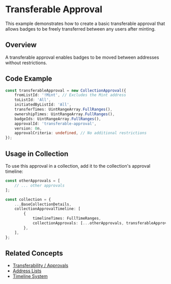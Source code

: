 # Transferable Approval

This example demonstrates how to create a basic transferable approval that allows badges to be freely transferred between any users after minting.

## Overview

A transferable approval enables badges to be moved between addresses without restrictions.

## Code Example

```typescript
const transferableApproval = new CollectionApproval({
    fromListId: '!Mint', // Excludes the Mint address
    toListId: 'All',
    initiatedByListId: 'All',
    transferTimes: UintRangeArray.FullRanges(),
    ownershipTimes: UintRangeArray.FullRanges(),
    badgeIds: UintRangeArray.FullRanges(),
    approvalId: 'transferable-approval',
    version: 0n,
    approvalCriteria: undefined, // No additional restrictions
});
```

## Usage in Collection

To use this approval in a collection, add it to the collection's approval timeline:

```typescript
const otherApprovals = [
    // ... other approvals
];

const collection = {
    ...BaseCollectionDetails,
    collectionApprovalTimeline: [
        {
            timelineTimes: FullTimeRanges,
            collectionApprovals: [...otherApprovals, transferableApproval],
        },
    ],
};
```

## Related Concepts

-   [Transferability / Approvals](../../concepts/transferability-approvals.md)
-   [Address Lists](../../concepts/address-lists.md)
-   [Timeline System](../../concepts/timeline-system.md)
